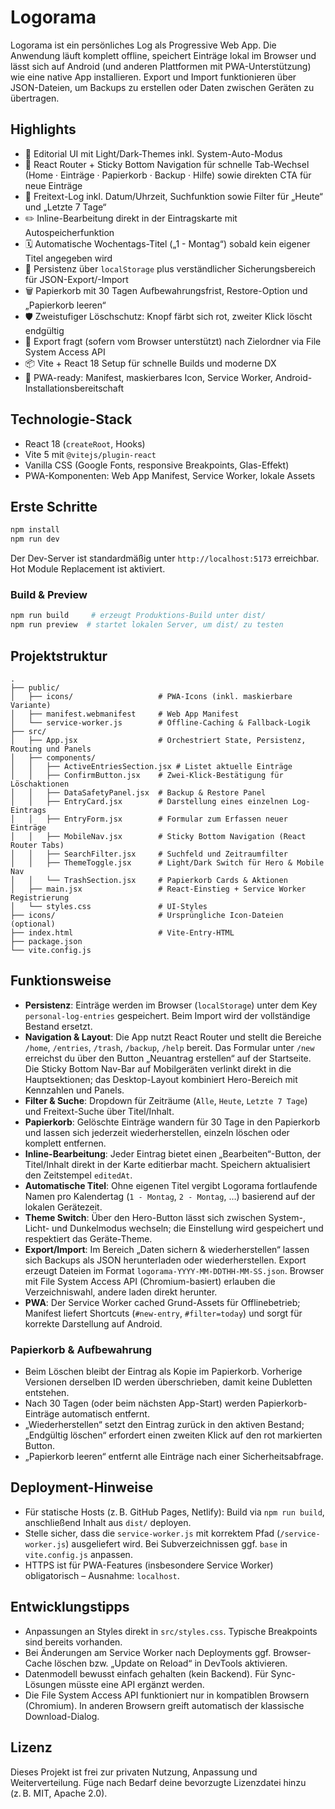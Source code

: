 # Logorama

Logorama ist ein persönliches Log als Progressive Web App. Die Anwendung läuft komplett offline, speichert Einträge lokal im Browser und lässt sich auf Android (und anderen Plattformen mit PWA-Unterstützung) wie eine native App installieren. Export und Import funktionieren über JSON-Dateien, um Backups zu erstellen oder Daten zwischen Geräten zu übertragen.

## Highlights

- 🌟 Editorial UI mit Light/Dark-Themes inkl. System-Auto-Modus
- 🧭 React Router + Sticky Bottom Navigation für schnelle Tab-Wechsel (Home · Einträge · Papierkorb · Backup · Hilfe) sowie direkten CTA für neue Einträge
- 📝 Freitext-Log inkl. Datum/Uhrzeit, Suchfunktion sowie Filter für „Heute“ und „Letzte 7 Tage“
- ✏️ Inline-Bearbeitung direkt in der Eintragskarte mit Autospeicherfunktion
- 🗓️ Automatische Wochentags-Titel („1 - Montag“) sobald kein eigener Titel angegeben wird
- 💾 Persistenz über `localStorage` plus verständlicher Sicherungsbereich für JSON-Export/-Import
- 🗑️ Papierkorb mit 30 Tagen Aufbewahrungsfrist, Restore-Option und „Papierkorb leeren“
- 🛡️ Zweistufiger Löschschutz: Knopf färbt sich rot, zweiter Klick löscht endgültig
- 📂 Export fragt (sofern vom Browser unterstützt) nach Zielordner via File System Access API
- 📦 Vite + React 18 Setup für schnelle Builds und moderne DX
- 📱 PWA-ready: Manifest, maskierbares Icon, Service Worker, Android-Installationsbereitschaft

## Technologie-Stack

- React 18 (`createRoot`, Hooks)
- Vite 5 mit `@vitejs/plugin-react`
- Vanilla CSS (Google Fonts, responsive Breakpoints, Glas-Effekt)
- PWA-Komponenten: Web App Manifest, Service Worker, lokale Assets

## Erste Schritte

```bash
npm install
npm run dev
```

Der Dev-Server ist standardmäßig unter `http://localhost:5173` erreichbar. Hot Module Replacement ist aktiviert.

### Build & Preview

```bash
npm run build     # erzeugt Produktions-Build unter dist/
npm run preview  # startet lokalen Server, um dist/ zu testen
```

## Projektstruktur

```
.
├── public/
│   ├── icons/                   # PWA-Icons (inkl. maskierbare Variante)
│   ├── manifest.webmanifest     # Web App Manifest
│   └── service-worker.js        # Offline-Caching & Fallback-Logik
├── src/
│   ├── App.jsx                  # Orchestriert State, Persistenz, Routing und Panels
│   ├── components/
│   │   ├── ActiveEntriesSection.jsx # Listet aktuelle Einträge
│   │   ├── ConfirmButton.jsx    # Zwei-Klick-Bestätigung für Löschaktionen
│   │   ├── DataSafetyPanel.jsx  # Backup & Restore Panel
│   │   ├── EntryCard.jsx        # Darstellung eines einzelnen Log-Eintrags
│   │   ├── EntryForm.jsx        # Formular zum Erfassen neuer Einträge
│   │   ├── MobileNav.jsx        # Sticky Bottom Navigation (React Router Tabs)
│   │   ├── SearchFilter.jsx     # Suchfeld und Zeitraumfilter
│   │   ├── ThemeToggle.jsx      # Light/Dark Switch für Hero & Mobile Nav
│   │   └── TrashSection.jsx     # Papierkorb Cards & Aktionen
│   ├── main.jsx                 # React-Einstieg + Service Worker Registrierung
│   └── styles.css               # UI-Styles
├── icons/                       # Ursprüngliche Icon-Dateien (optional)
├── index.html                   # Vite-Entry-HTML
├── package.json
└── vite.config.js
```

## Funktionsweise

- **Persistenz**: Einträge werden im Browser (`localStorage`) unter dem Key `personal-log-entries` gespeichert. Beim Import wird der vollständige Bestand ersetzt.
- **Navigation & Layout**: Die App nutzt React Router und stellt die Bereiche `/home`, `/entries`, `/trash`, `/backup`, `/help` bereit. Das Formular unter `/new` erreichst du über den Button „Neuantrag erstellen“ auf der Startseite. Die Sticky Bottom Nav-Bar auf Mobilgeräten verlinkt direkt in die Hauptsektionen; das Desktop-Layout kombiniert Hero-Bereich mit Kennzahlen und Panels.
- **Filter & Suche**: Dropdown für Zeiträume (`Alle`, `Heute`, `Letzte 7 Tage`) und Freitext-Suche über Titel/Inhalt.
- **Papierkorb**: Gelöschte Einträge wandern für 30 Tage in den Papierkorb und lassen sich jederzeit wiederherstellen, einzeln löschen oder komplett entfernen.
- **Inline-Bearbeitung**: Jeder Eintrag bietet einen „Bearbeiten“-Button, der Titel/Inhalt direkt in der Karte editierbar macht. Speichern aktualisiert den Zeitstempel `editedAt`.
- **Automatische Titel**: Ohne eigenen Titel vergibt Logorama fortlaufende Namen pro Kalendertag (`1 - Montag`, `2 - Montag`, …) basierend auf der lokalen Gerätezeit.
- **Theme Switch**: Über den Hero-Button lässt sich zwischen System-, Licht- und Dunkelmodus wechseln; die Einstellung wird gespeichert und respektiert das Geräte-Theme.
- **Export/Import**: Im Bereich „Daten sichern & wiederherstellen“ lassen sich Backups als JSON herunterladen oder wiederherstellen. Export erzeugt Dateien im Format `logorama-YYYY-MM-DDTHH-MM-SS.json`. Browser mit File System Access API (Chromium-basiert) erlauben die Verzeichniswahl, andere laden direkt herunter.
- **PWA**: Der Service Worker cached Grund-Assets für Offlinebetrieb; Manifest liefert Shortcuts (`#new-entry`, `#filter=today`) und sorgt für korrekte Darstellung auf Android.

### Papierkorb & Aufbewahrung

- Beim Löschen bleibt der Eintrag als Kopie im Papierkorb. Vorherige Versionen derselben ID werden überschrieben, damit keine Dubletten entstehen.
- Nach 30 Tagen (oder beim nächsten App-Start) werden Papierkorb-Einträge automatisch entfernt.
- „Wiederherstellen“ setzt den Eintrag zurück in den aktiven Bestand; „Endgültig löschen“ erfordert einen zweiten Klick auf den rot markierten Button.
- „Papierkorb leeren“ entfernt alle Einträge nach einer Sicherheitsabfrage.

## Deployment-Hinweise

- Für statische Hosts (z. B. GitHub Pages, Netlify): Build via `npm run build`, anschließend Inhalt aus `dist/` deployen.
- Stelle sicher, dass die `service-worker.js` mit korrektem Pfad (`/service-worker.js`) ausgeliefert wird. Bei Subverzeichnissen ggf. `base` in `vite.config.js` anpassen.
- HTTPS ist für PWA-Features (insbesondere Service Worker) obligatorisch – Ausnahme: `localhost`.

## Entwicklungstipps

- Anpassungen an Styles direkt in `src/styles.css`. Typische Breakpoints sind bereits vorhanden.
- Bei Änderungen am Service Worker nach Deployments ggf. Browser-Cache löschen bzw. „Update on Reload“ in DevTools aktivieren.
- Datenmodell bewusst einfach gehalten (kein Backend). Für Sync-Lösungen müsste eine API ergänzt werden.
- Die File System Access API funktioniert nur in kompatiblen Browsern (Chromium). In anderen Browsern greift automatisch der klassische Download-Dialog.

## Lizenz

Dieses Projekt ist frei zur privaten Nutzung, Anpassung und Weiterverteilung. Füge nach Bedarf deine bevorzugte Lizenzdatei hinzu (z. B. MIT, Apache 2.0).
